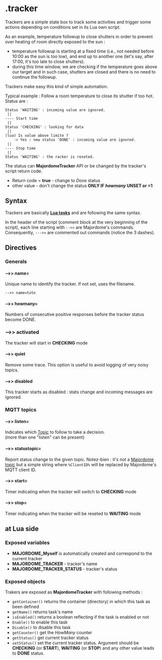 # .tracker
Trackers are a simple state box to track some activities and trigger some actions depending on conditions set in its Lua own script.

As an example, temperature followup to close shutters in order to prevent over heating of room directly exposed to the sun :
- temperature followup is starting at a fixed time (i.e., not needed before 10:00 as the sun is too low), and end up to another one (let's say, after 17:00, it's too late to close shutters).
- during this time window, we are checking if the temperature goes above our target and in such case, shutters are closed and there is no need to continue the followup.

Trackers make easy this kind of simple automation.

Typical example : Follow a room temperature to close its shutter if too hot.
Status are :

	Status 'WAITING' : incoming value are ignored.
	 ||
	---- Start time
	 ||
	Status 'CHECKING' : looking for data
	 ||
	(lua) Is value above limite ?
		-> Yes : new status 'DONE' : incoming value are ignored.
	 ||
	---- Stop time
	 ||
	Status 'WAITING' : the racker is reseted.

The status can **MajordomeTracker** API or be changed by the tracker's script return code.
* Return code = **true** - change to *Done* status
* other value - don't change the status **ONLY IF *howmany* UNSET or =1**

## Syntax

Trackers are basically **[Lua tasks](Task(lua).md)** and are following the same syntax.

In the header of the script (comment block at the very beginning of the script), each line starting with `-->>` are Majordome's commands.<br>
Consequently, `--->>` are commented out commands (notice the 3 dashes).

## Directives

### Generals

#### -->> name=
Unique name to identify the tracker. If not set, uses the filename.
```
-->> name=toto
```
#### -->> howmany=
Numbers of consecutive positive responses before the tracker status become DONE.

### -->> activated
The tracker will start in **CHECKING** mode

#### -->> quiet
Remove some trace. This option is useful to avoid logging of very noisy topics.

#### -->> disabled
This tracker starts as disabled : stats change and incoming messages are ignored.

### MQTT topics

#### -->> listen=
Indicates which [Topic](topic.md) to follow to take a decision.<br>
(more than one "listen" can be present)

#### -->> statustopic=
Report status change to the given topic.
Notez-bien : it's not a [Majordome topic](topic.md) but a simple string where `%ClientID%` will be replaced by Majordome's MQTT client ID.

#### -->> start=
Timer indicating when the tracker will switch to **CHECKING** mode

#### -->> stop=
Timer indicating when the tracker will be reseted to **WAITING** mode

## at Lua side
### Exposed variables
- **MAJORDOME_Myself** is automatically created and correspond to the current tracker
- **MAJORDOME_TRACKER** - tracker's name
- **MAJORDOME_TRACKER_STATUS** - tracker's status

### Exposed objects
Trakers are exposed as **MajordomeTracker** with following methods :
- `getContainer()` returns the container (directory) in which this task as been defined
- `getName()` returns task's name
- `isEnabled()` returns a boolean reflecting if the task is enabled or not
- `Enable()` to enable this task
- `Disable()` to disable this task 
- `getCounter()` get the *HowMany* counter
- `getStatus()` get current tracker status
- `setStatus()` set the current tracker status. Argument should be **CHECKING** (or **START**), **WAITING** (or **STOP**) and any other value leads to **DONE** status.
